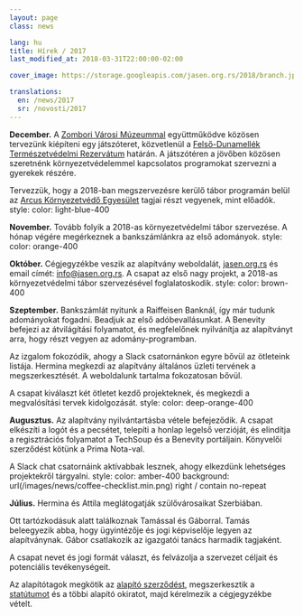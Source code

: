 ```yaml
---
layout: page
class: news

lang: hu
title: Hírek / 2017
last_modified_at: 2018-03-31T22:00:00-02:00

cover_image: https://storage.googleapis.com/jasen.org.rs/2018/branch.jpg

translations:
  en: /news/2017
  sr: /novosti/2017
---
```

**December.** A [Zombori Városi Múzeummal](http://gms.rs) együttműködve közösen
tervezünk kiépíteni egy játszóteret, közvetlenül a [Felső-Dunamellék
Természetvédelmi
Rezervátum](https://hu.wikipedia.org/wiki/Felső-Dunamellék_Természetvédelmi_Rezervátum)
határán. A játszótéren a jövőben közösen szeretnénk környezetvédelemmel
kapcsolatos programokat szervezni a gyerekek részére.

Tervezzük, hogy a 2018-ban megszervezésre kerülő tábor programán belül az
[Arcus Környezetvédő Egyesület](http://arcus.org.rs/hun/) tagjai részt
vegyenek, mint előadók.  style: color: light-blue-400

**November.** Tovább folyik a 2018-as környezetvédelmi tábor szervezése. A
hónap végére megérkeznek a bankszámlánkra az első adományok.  style: color:
orange-400

**Október.** Cégjegyzékbe veszik az alapítvány weboldalát,
[jasen.org.rs](https://jasen.org.rs/hu) és email címét:
[info@jasen.org.rs](mailto:info@jasen.org.rs). A csapat az első nagy projekt, a
2018-as környezetvédelmi tábor szervezésével foglalatoskodik.  style: color:
brown-400

**Szeptember.** Bankszámlát nyitunk a Raiffeisen Banknál, így már tudunk
adományokat fogadni.  Beadjuk az első adóbevallásunkat. A Benevity befejezi az
átvilágítási folyamatot, és megfelelőnek nyilvánítja az alapítványt arra, hogy
részt vegyen az adomány-programban.

Az izgalom fokozódik, ahogy a Slack csatornánkon egyre bővül az ötleteink
listája. Hermina megkezdi az alapítvány általános üzleti tervének a
megszerkesztését. A weboldalunk tartalma fokozatosan bővül.

A csapat kiválaszt két ötletet kezdő projekteknek, és megkezdi a megvalósítási
tervek kidolgozását.  style: color: deep-orange-400

**Augusztus.** Az alapítvány nyilvántartásba vétele befejeződik. A csapat
elkészíti a logót és a pecsétet, telepíti a honlap legelső verzióját, és
elindítja a regisztrációs folyamatot a TechSoup és a Benevity portáljain.
Könyvelői szerződést kötünk a Prima Nota-val.

A Slack chat csatornáink aktívabbak lesznek, ahogy elkezdünk lehetséges
projektekről tárgyalni.  style: color: amber-400 background:
url(/images/news/coffee-checklist.min.png) right / contain no-repeat

**Július.** Hermina és Attila meglátogatják szülővárosaikat Szerbiában.

Ott tartózkodásuk alatt találkoznak Tamással és Gáborral. Tamás beleegyezik
abba, hogy ügyintézője és jogi képviselője legyen az alapítványnak. Gábor
csatlakozik az igazgatói tanács harmadik tagjaként.

A csapat nevet és jogi formát választ, és felvázolja a szervezet céljait és
potenciális tevékenységeit.

Az alapítótagok megkötik az [alapító szerződést](/docs/ugovor-o-osnivanju.pdf),
megszerkesztik a [statútumot](/docs/statut.pdf) és a többi alapító okiratot,
majd kérelmezik a cégjegyzékbe vételt.
